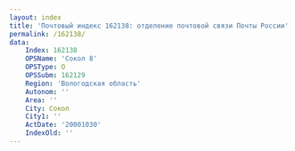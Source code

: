 ```yaml
---
layout: index
title: 'Почтовый индекс 162138: отделение почтовой связи Почты России'
permalink: /162138/
data:
    Index: 162138
    OPSName: 'Сокол 8'
    OPSType: О
    OPSSubm: 162129
    Region: 'Вологодская область'
    Autonom: ''
    Area: ''
    City: Сокол
    City1: ''
    ActDate: '20001030'
    IndexOld: ''
---
```

